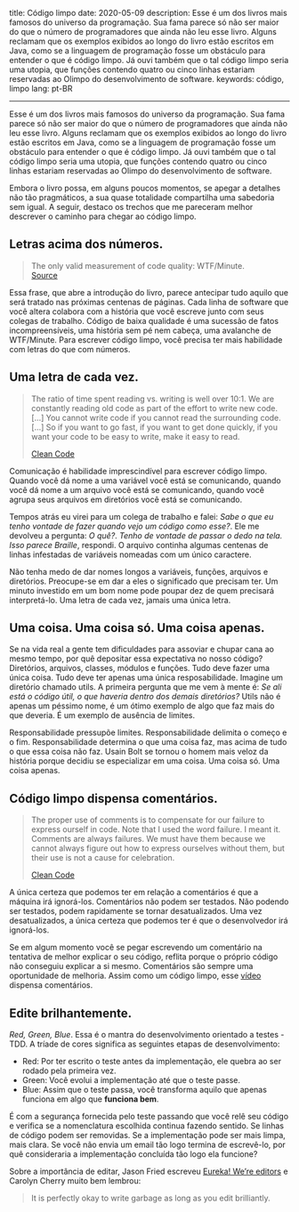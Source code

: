 title: Código limpo
date: 2020-05-09
description: Esse é um dos livros mais famosos do universo da programação. Sua fama parece só não ser maior do que o número de programadores que ainda não leu esse livro. Alguns reclamam que os exemplos exibidos ao longo do livro estão escritos em Java, como se a linguagem de programação fosse um obstáculo para entender o que é código limpo. Já ouvi também que o tal código limpo seria uma utopia, que funções contendo quatro ou cinco linhas estariam reservadas ao Olimpo do desenvolvimento de software.
keywords: código, limpo
lang: pt-BR

---

Esse é um dos livros mais famosos do universo da programação. Sua fama parece só não ser maior do que o número de programadores que ainda não leu esse livro. Alguns reclamam que os exemplos exibidos ao longo do livro estão escritos em Java, como se a linguagem de programação fosse um obstáculo para entender o que é código limpo. Já ouvi também que o tal código limpo seria uma utopia, que funções contendo quatro ou cinco linhas estariam reservadas ao Olimpo do desenvolvimento de software.

Embora o livro possa, em alguns poucos momentos, se apegar a detalhes não tão pragmáticos, a sua quase totalidade compartilha uma sabedoria sem igual. A seguir, destaco os trechos que me pareceram melhor descrever o caminho para chegar ao código limpo.

## Letras acima dos números.

> The only valid measurement of code quality: WTF/Minute.  
> [Source](https://www.osnews.com/story/19266/wtfsm/)

Essa frase, que abre a introdução do livro, parece antecipar tudo aquilo que será tratado nas próximas centenas de páginas. Cada linha de software que você altera colabora com a história que você escreve junto com seus colegas de trabalho. Código de baixa qualidade é uma sucessão de fatos incompreensíveis, uma história sem pé nem cabeça, uma avalanche de WTF/Minute. Para escrever código limpo, você precisa ter mais habilidade com letras do que com números.

## Uma letra de cada vez.

> The ratio of time spent reading vs. writing is well over 10:1. We are constantly reading old code as part of the effort to write new code. [...] You cannot write code if you cannot read the surrounding code. [...] So if you want to go fast, if you want to get done quickly, if you want your code to be easy to write, make it easy to read.
>
> [Clean Code](https://www.thriftbooks.com/w/clean-code-a-handbook-of-agile-software-craftsmanship-robert-c-martin-series_robert-c-martin/332840/#isbn=0132350882&idiq=10169803)

Comunicação é habilidade imprescindível para escrever código limpo. Quando você dá nome a uma variável você está se comunicando, quando você dá nome a um arquivo você está se comunicando, quando você agrupa seus arquivos em diretórios você está se comunicando.

Tempos atrás eu virei para um colega de trabalho e falei: *Sabe o que eu tenho vontade de fazer quando vejo um código como esse?*. Ele me devolveu a pergunta: *O quê?*. *Tenho de vontade de passar o dedo na tela. Isso parece Braille*, respondi. O arquivo continha algumas centenas de linhas infestadas de variáveis nomeadas com um único caractere.

Não tenha medo de dar nomes longos a variáveis, funções, arquivos e diretórios. Preocupe-se em dar a eles o significado que precisam ter. Um minuto investido em um bom nome pode poupar dez de quem precisará interpretá-lo. Uma letra de cada vez, jamais uma única letra.

## Uma coisa. Uma coisa só. Uma coisa apenas.

Se na vida real a gente tem dificuldades para assoviar e chupar cana ao mesmo tempo, por quê depositar essa expectativa no nosso código? Diretórios, arquivos, classes, módulos e funções. Tudo deve fazer uma única coisa. Tudo deve ter apenas uma única resposabilidade. Imagine um diretório chamado utils. A primeira pergunta que me vem à mente é: *Se ali está o código útil, o que haveria dentro dos demais diretórios?* Utils não é apenas um péssimo nome, é um ótimo exemplo de algo que faz mais do que deveria. É um exemplo de ausência de limites.

Responsabilidade pressupõe limites. Responsabilidade delimita o começo e o fim. Responsabilidade determina o que uma coisa faz, mas acima de tudo o que essa coisa não faz. Usain Bolt se tornou o homem mais veloz da história porque decidiu se especializar em uma coisa. Uma coisa só. Uma coisa apenas.

## Código limpo dispensa comentários.

> The proper use of comments is to compensate for our failure to express ourself in code. Note that I used the word failure. I meant it. Comments are always failures. We must have them because we cannot always figure out how to express ourselves without them, but their use is not a cause for celebration.
>
> [Clean Code](https://www.thriftbooks.com/w/clean-code-a-handbook-of-agile-software-craftsmanship-robert-c-martin-series_robert-c-martin/332840/#isbn=0132350882&idiq=10169803)

A única certeza que podemos ter em relação a comentários é que a máquina irá ignorá-los. Comentários não podem ser testados. Não podendo ser testados, podem rapidamente se tornar desatualizados. Uma vez desatualizados, a única certeza que podemos ter é que o desenvolvedor irá ignorá-los.

Se em algum momento você se pegar escrevendo um comentário na tentativa de melhor explicar o seu código, reflita porque o próprio código não conseguiu explicar a si mesmo. Comentários são sempre uma oportunidade de melhoria. Assim como um código limpo, esse [vídeo](https://youtu.be/wXaC0YvDgIo?t=237) dispensa comentários.

## Edite brilhantemente.

*Red, Green, Blue*. Essa é o mantra do desenvolvimento orientado a testes - TDD. A tríade de cores significa as seguintes etapas de desenvolvimento:

- Red: Por ter escrito o teste antes da implementação, ele quebra ao ser rodado pela primeira vez.
- Green: Você evolui a implementação até que o teste passe.
- Blue: Assim que o teste passa, você transforma aquilo que apenas funciona em algo que **funciona bem**.

É com a segurança fornecida pelo teste passando que você relê seu código e verifica se a nomenclatura escolhida continua fazendo sentido. Se linhas de código podem ser removidas. Se a implementação pode ser mais limpa, mais clara. Se você não envia um email tão logo termina de escrevê-lo, por quê consideraria a implementação concluída tão logo ela funcione?

Sobre a importância de editar, Jason Fried escreveu [Eureka! We’re editors](https://signalvnoise.com/posts/2930-svn-flashback-eureka-were-editors) e Carolyn Cherry muito bem lembrou:

> It is perfectly okay to write garbage as long as you edit brilliantly.
